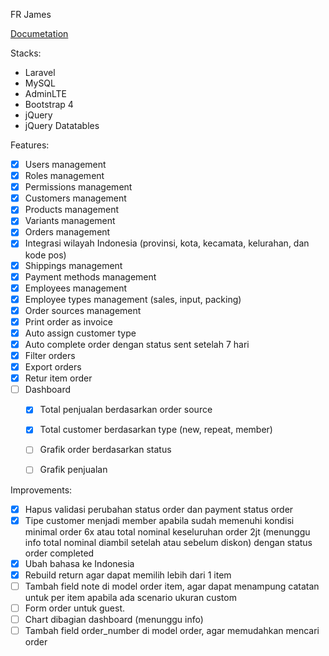 FR James

[Documetation](https://longhaired-wallaby-a66.notion.site/Fitur-Step-1-b368e4b6dfb24583ab5f7984b4921114)

Stacks:

- Laravel
- MySQL
- AdminLTE
- Bootstrap 4
- jQuery
- jQuery Datatables

Features:

- [x] Users management
- [x] Roles management
- [x] Permissions management
- [x] Customers management
- [x] Products management
- [x] Variants management
- [x] Orders management
- [x] Integrasi wilayah Indonesia (provinsi, kota, kecamata, kelurahan, dan kode pos)
- [x] Shippings management
- [x] Payment methods management
- [x] Employees management
- [x] Employee types management (sales, input, packing)
- [x] Order sources management
- [x] Print order as invoice
- [x] Auto assign customer type
- [x] Auto complete order dengan status sent setelah 7 hari
- [x] Filter orders
- [x] Export orders
- [x] Retur item order 
- [ ] Dashboard
  - [x] Total penjualan berdasarkan order source
  - [x] Total customer berdasarkan type (new, repeat, member)
  - [ ] Grafik order berdasarkan status
  - [ ] Grafik penjualan


Improvements:

- [x] Hapus validasi perubahan status order dan payment status order
- [x] Tipe customer menjadi member apabila sudah memenuhi kondisi minimal order 6x atau total nominal keseluruhan order 2jt (menunggu info total nominal diambil setelah atau sebelum diskon) dengan status order completed
- [x] Ubah bahasa ke Indonesia
- [x] Rebuild return agar dapat memilih lebih dari 1 item
- [ ] Tambah field note di model order item, agar dapat menampung catatan untuk per item apabila ada scenario ukuran custom
- [ ] Form order untuk guest.
- [ ] Chart dibagian dashboard (menunggu info)
- [ ] Tambah field order_number di model order, agar memudahkan mencari order
